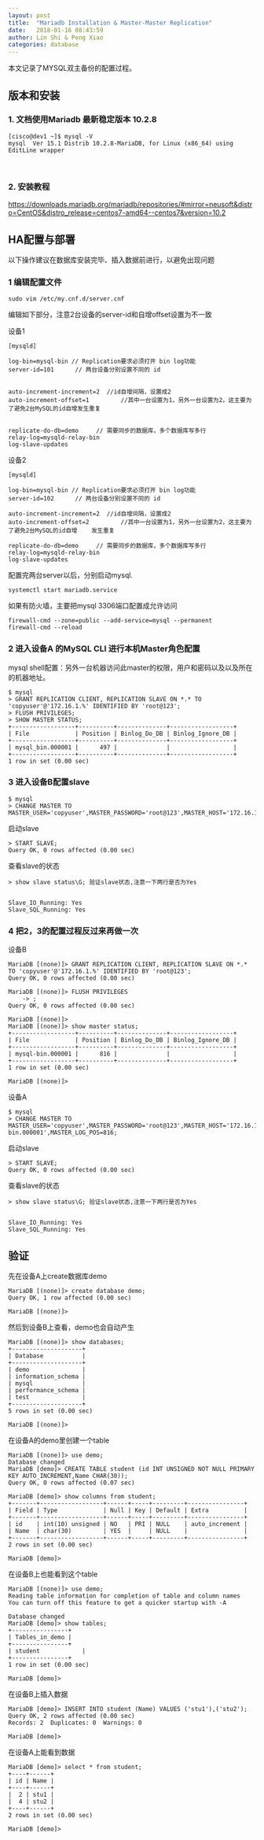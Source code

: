 ```yaml
---
layout: post
title:  "Mariadb Installation & Master-Master Replication"
date:   2018-01-16 08:43:59
author: Lin Shi & Peng Xiao
categories: database
---
```


本文记录了MYSQL双主备份的配置过程。

## 版本和安装

### 1. 文档使用Mariadb 最新稳定版本 10.2.8

```
[cisco@dev1 ~]$ mysql -V
mysql  Ver 15.1 Distrib 10.2.8-MariaDB, for Linux (x86_64) using  EditLine wrapper
```
​

### 2. 安装教程

https://downloads.mariadb.org/mariadb/repositories/#mirror=neusoft&distro=CentOS&distro_release=centos7-amd64--centos7&version=10.2


## HA配置与部署

以下操作建议在数据库安装完毕、插入数据前进行，以避免出现问题


### 1 编辑配置文件

```
sudo vim /etc/my.cnf.d/server.cnf
```


编辑如下部分，注意2台设备的server-id和自增offset设置为不一致


设备1

```
[mysqld]

log-bin=mysql-bin // Replication要求必须打开 bin log功能 
server-id=101      // 两台设备分别设置不同的 id
    ​

auto-increment-increment=2  //id自增间隔，设置成2 
auto-increment-offset=1         //其中一台设置为1，另外一台设置为2，这主要为了避免2台MySQL的id自增发生重复


replicate-do-db=demo     // 需要同步的数据库，多个数据库写多行
relay-log=mysqld-relay-bin
log-slave-updates 
```


​设备2

```
​[mysqld]

log-bin=mysql-bin // Replication要求必须打开 bin log功能 
​server-id=102      // 两台设备分别设置不同的 id

​auto-increment-increment=2  //id自增间隔，设置成2 
​auto-increment-offset=2         //其中一台设置为1，另外一台设置为2，这主要为了避免2台MySQL的id自增	发生重复

​replicate-do-db=demo     // 需要同步的数据库，多个数据库写多行
​relay-log=mysqld-relay-bin
log-slave-updates 
```

配置完两台server以后，分别启动mysql.

```
systemctl start mariadb.service
```

如果有防火墙，主要把mysql 3306端口配置成允许访问

```
firewall-cmd --zone=public --add-service=mysql --permanent
firewall-cmd --reload
```

### 2 进入设备A 的MySQL CLI 进行本机Master角色配置

mysql shell配置：另外一台机器访问此master的权限，用户和密码以及以及所在的机器地址。

```
$ mysql 
> GRANT REPLICATION CLIENT, REPLICATION SLAVE ON *.* TO 'copyuser'@'172.16.1.%' IDENTIFIED BY 'root@123';
> FLUSH PRIVILEGES;
> SHOW MASTER STATUS;
+------------------+----------+--------------+------------------+
| File             | Position | Binlog_Do_DB | Binlog_Ignore_DB |
+------------------+----------+--------------+------------------+
| mysql_bin.000001 |      497 |              |                  |
+------------------+----------+--------------+------------------+
1 row in set (0.00 sec)
```

### 3 进入设备B配置slave

```
$ mysql 
> CHANGE MASTER TO MASTER_USER='copyuser',MASTER_PASSWORD='root@123',MASTER_HOST='172.16.1.100',MASTER_PORT=3306,MASTER_LOG_FILE='mysql_bin.000001',MASTER_LOG_POS=497;
```


启动slave

```
> START SLAVE;
Query OK, 0 rows affected (0.00 sec)
```

查看slave的状态

```
> show slave status\G; 验证slave状态,注意一下两行是否为Yes


Slave_IO_Running: Yes
Slave_SQL_Running: Yes
```

### 4 把2，3的配置过程反过来再做一次


设备B

```
MariaDB [(none)]> GRANT REPLICATION CLIENT, REPLICATION SLAVE ON *.* TO 'copyuser'@'172.16.1.%' IDENTIFIED BY 'root@123';
Query OK, 0 rows affected (0.00 sec)

MariaDB [(none)]> FLUSH PRIVILEGES
    -> ;
Query OK, 0 rows affected (0.00 sec)

MariaDB [(none)]> 
MariaDB [(none)]> show master status;
+------------------+----------+--------------+------------------+
| File             | Position | Binlog_Do_DB | Binlog_Ignore_DB |
+------------------+----------+--------------+------------------+
| mysql-bin.000001 |      816 |              |                  |
+------------------+----------+--------------+------------------+
1 row in set (0.00 sec)

MariaDB [(none)]> 
```

设备A


```
$ mysql 
> CHANGE MASTER TO MASTER_USER='copyuser',MASTER_PASSWORD='root@123',MASTER_HOST='172.16.1.200',MASTER_PORT=3306,MASTER_LOG_FILE='mysql-bin.000001',MASTER_LOG_POS=816;
```


启动slave

```
> START SLAVE;
Query OK, 0 rows affected (0.00 sec)
```

查看slave的状态

```
> show slave status\G; 验证slave状态,注意一下两行是否为Yes


Slave_IO_Running: Yes
Slave_SQL_Running: Yes
```


## 验证

先在设备A上create数据库demo

```
MariaDB [(none)]> create database demo;
Query OK, 1 row affected (0.00 sec)

MariaDB [(none)]> 
```

然后到设备B上查看，demo也会自动产生

```
MariaDB [(none)]> show databases;
+--------------------+
| Database           |
+--------------------+
| demo               |
| information_schema |
| mysql              |
| performance_schema |
| test               |
+--------------------+
5 rows in set (0.00 sec)

MariaDB [(none)]> 
```

在设备A的demo里创建一个table

```
MariaDB [(none)]> use demo;
Database changed
MariaDB [demo]> CREATE TABLE student (id INT UNSIGNED NOT NULL PRIMARY KEY AUTO_INCREMENT,Name CHAR(30));
Query OK, 0 rows affected (0.07 sec)

MariaDB [demo]> show columns from student;
+-------+------------------+------+-----+---------+----------------+
| Field | Type             | Null | Key | Default | Extra          |
+-------+------------------+------+-----+---------+----------------+
| id    | int(10) unsigned | NO   | PRI | NULL    | auto_increment |
| Name  | char(30)         | YES  |     | NULL    |                |
+-------+------------------+------+-----+---------+----------------+
2 rows in set (0.00 sec)

MariaDB [demo]> 
```

在设备B上也能看到这个table

```
MariaDB [(none)]> use demo;
Reading table information for completion of table and column names
You can turn off this feature to get a quicker startup with -A

Database changed
MariaDB [demo]> show tables;
+----------------+
| Tables_in_demo |
+----------------+
| student            |
+----------------+
1 row in set (0.00 sec)

MariaDB [demo]> 
```

在设备B上插入数据

```
MariaDB [demo]> INSERT INTO student (Name) VALUES ('stu1'),('stu2');
Query OK, 2 rows affected (0.00 sec)
Records: 2  Duplicates: 0  Warnings: 0

MariaDB [demo]> 
```

在设备A上能看到数据

```
MariaDB [demo]> select * from student;
+----+------+
| id | Name |
+----+------+
|  2 | stu1 |
|  4 | stu2 |
+----+------+
2 rows in set (0.00 sec)

MariaDB [demo]> 
```